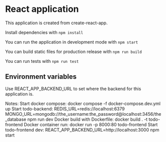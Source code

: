 # React application

This application is created from create-react-app.

Install dependencies with `npm install`

You can run the application in development mode with `npm start`

You can build static files for production release with `npm run build`

You can run tests with `npm run test`

## Environment variables

Use REACT_APP_BACKEND_URL to set where the backend for this application is.


Notes:
Start docker compose: docker compose -f docker-compose.dev.yml up
Start todo-backend: REDIS_URL=redis://localhost:6379 MONGO_URL=mongodb://the_username:the_password@localhost:3456/the_database npm run dev
Docker build with Dockerfile: docker build . -t todo-frontend
Docker container run: docker run -p 8000:80 todo-frontend
Start todo-frontend dev: REACT_APP_BACKEND_URL=http://localhost:3000 npm start
